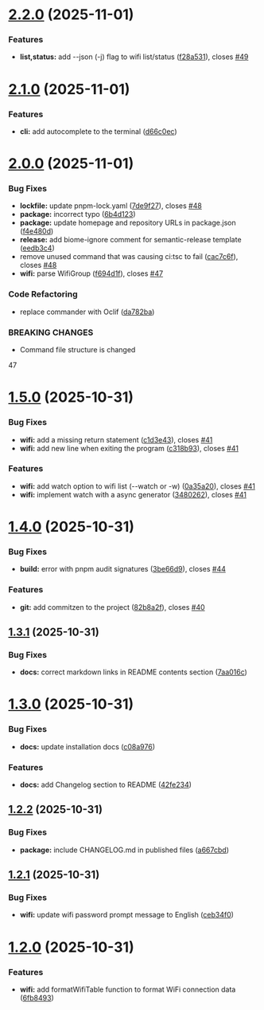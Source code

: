 # [2.2.0](https://github.com/SirMarkus73/nmanager/compare/v2.1.0...v2.2.0) (2025-11-01)


### Features

* **list,status:** add --json (-j) flag to wifi list/status ([f28a531](https://github.com/SirMarkus73/nmanager/commit/f28a53185c089adf6aeb7136b201cf19a71ac2aa)), closes [#49](https://github.com/SirMarkus73/nmanager/issues/49)

# [2.1.0](https://github.com/SirMarkus73/nmanager/compare/v2.0.0...v2.1.0) (2025-11-01)


### Features

* **cli:** add autocomplete to the terminal ([d66c0ec](https://github.com/SirMarkus73/nmanager/commit/d66c0ecb14d8d815b0ba15d6a03489c649b53e09))

# [2.0.0](https://github.com/SirMarkus73/nmanager/compare/v1.5.0...v2.0.0) (2025-11-01)


### Bug Fixes

* **lockfile:** update pnpm-lock.yaml ([7de9f27](https://github.com/SirMarkus73/nmanager/commit/7de9f276c468757d5af882cdf92037ce4804cca5)), closes [#48](https://github.com/SirMarkus73/nmanager/issues/48)
* **package:** incorrect typo ([6b4d123](https://github.com/SirMarkus73/nmanager/commit/6b4d1234c3c274f10b8ef91514bfda7c28d3600a))
* **package:** update homepage and repository URLs in package.json ([f4e480d](https://github.com/SirMarkus73/nmanager/commit/f4e480dc525a26773836d089f49daaa4522d0c12))
* **release:** add biome-ignore comment for semantic-release template ([eedb3c4](https://github.com/SirMarkus73/nmanager/commit/eedb3c45cb2d7a8d661dccf46788927177162d78))
* remove unused command that was causing ci:tsc to fail ([cac7c6f](https://github.com/SirMarkus73/nmanager/commit/cac7c6fb99c4ff765301797e68083651378100b0)), closes [#48](https://github.com/SirMarkus73/nmanager/issues/48)
* **wifi:** parse WifiGroup ([f694d1f](https://github.com/SirMarkus73/nmanager/commit/f694d1f96e02387e23095916d1f86d095f066fc9)), closes [#47](https://github.com/SirMarkus73/nmanager/issues/47)


### Code Refactoring

* replace commander with Oclif ([da782ba](https://github.com/SirMarkus73/nmanager/commit/da782ba37696ded727244302f3cffb5b9d72faf9))


### BREAKING CHANGES

* Command file structure is changed

47

# [1.5.0](https://github.com/SirMarkus73/network-manager/compare/v1.4.0...v1.5.0) (2025-10-31)


### Bug Fixes

* **wifi:** add a missing return statement ([c1d3e43](https://github.com/SirMarkus73/network-manager/commit/c1d3e437b439b703a89f94d26cb0557582353f8f)), closes [#41](https://github.com/SirMarkus73/network-manager/issues/41)
* **wifi:** add new line when exiting the program ([c318b93](https://github.com/SirMarkus73/network-manager/commit/c318b93883f3a25e8b214cba0f50a9bc2a6db637)), closes [#41](https://github.com/SirMarkus73/network-manager/issues/41)


### Features

* **wifi:** add watch option to wifi list (--watch or -w) ([0a35a20](https://github.com/SirMarkus73/network-manager/commit/0a35a20ad35d59a5decce5f0c2b7f2a5c2e805d1)), closes [#41](https://github.com/SirMarkus73/network-manager/issues/41)
* **wifi:** implement watch with a async generator ([3480262](https://github.com/SirMarkus73/network-manager/commit/34802622d654d946a674afe1a90e9ba81b22ae54)), closes [#41](https://github.com/SirMarkus73/network-manager/issues/41)

# [1.4.0](https://github.com/SirMarkus73/network-manager/compare/v1.3.1...v1.4.0) (2025-10-31)


### Bug Fixes

* **build:** error with pnpm audit signatures ([3be66d9](https://github.com/SirMarkus73/network-manager/commit/3be66d95f9847d28cf8acbdef632e35e611d39e8)), closes [#44](https://github.com/SirMarkus73/network-manager/issues/44)


### Features

* **git:** add commitzen to the project ([82b8a2f](https://github.com/SirMarkus73/network-manager/commit/82b8a2f07152b556bb3d485cb851f8f09d01fdd6)), closes [#40](https://github.com/SirMarkus73/network-manager/issues/40)

## [1.3.1](https://github.com/SirMarkus73/network-manager/compare/v1.3.0...v1.3.1) (2025-10-31)


### Bug Fixes

* **docs:** correct markdown links in README contents section ([7aa016c](https://github.com/SirMarkus73/network-manager/commit/7aa016cefdbeb28b36454669c1486ede6fdee956))

# [1.3.0](https://github.com/SirMarkus73/network-manager/compare/v1.2.2...v1.3.0) (2025-10-31)


### Bug Fixes

* **docs:** update installation docs ([c08a976](https://github.com/SirMarkus73/network-manager/commit/c08a9768f5585acdafb895c17fa9bafb304f05fe))


### Features

* **docs:** add Changelog section to README ([42fe234](https://github.com/SirMarkus73/network-manager/commit/42fe2345b886ff4b249af0b5065e28b1475dd8cf))

## [1.2.2](https://github.com/SirMarkus73/network-manager/compare/v1.2.1...v1.2.2) (2025-10-31)


### Bug Fixes

* **package:** include CHANGELOG.md in published files ([a667cbd](https://github.com/SirMarkus73/network-manager/commit/a667cbd5494b2f2333c03fe1c67e678f965b6fd2))

## [1.2.1](https://github.com/SirMarkus73/network-manager/compare/v1.2.0...v1.2.1) (2025-10-31)


### Bug Fixes

* **wifi:** update wifi password prompt message to English ([ceb34f0](https://github.com/SirMarkus73/network-manager/commit/ceb34f0e21fb344423a30ff576cee9351dd9f747))

# [1.2.0](https://github.com/SirMarkus73/network-manager/compare/v1.1.0...v1.2.0) (2025-10-31)


### Features

* **wifi:** add formatWifiTable function to format WiFi connection data ([6fb8493](https://github.com/SirMarkus73/network-manager/commit/6fb8493d901a78c47ad830fe58614be3b8e6902c))
